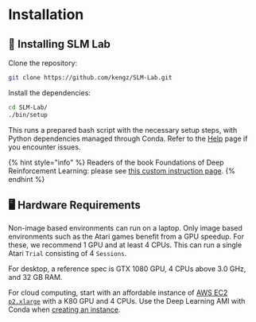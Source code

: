# Installation

## 💽 Installing SLM Lab

Clone the repository:

```bash
git clone https://github.com/kengz/SLM-Lab.git
```

Install the dependencies:

```bash
cd SLM-Lab/
./bin/setup
```

This runs a prepared bash script with the necessary setup steps, with Python dependencies managed through Conda. Refer to the [Help](../resources/help.md) page if you encounter issues.

{% hint style="info" %}
Readers of the book Foundations of Deep Reinforcement Learning: please see [this custom instruction page](../publications-and-talks/instruction-for-the-book-+-intro-to-rl-section.md).
{% endhint %}

## 🖥 Hardware Requirements

Non-image based environments can run on a laptop. Only image based environments such as the Atari games benefit from a GPU speedup. For these, we recommend 1 GPU and at least 4 CPUs. This can run a single Atari `Trial` consisting of 4 `Sessions`.

For desktop, a reference spec is GTX 1080 GPU, 4 CPUs above 3.0 GHz, and 32 GB RAM.

For cloud computing, start with an affordable instance of [AWS EC2 `p2.xlarge`](https://aws.amazon.com/ec2/instance-types/p2/) with a K80 GPU and 4 CPUs. Use the Deep Learning AMI with Conda when [creating an instance](https://aws.amazon.com/getting-started/tutorials/get-started-dlami/). 

